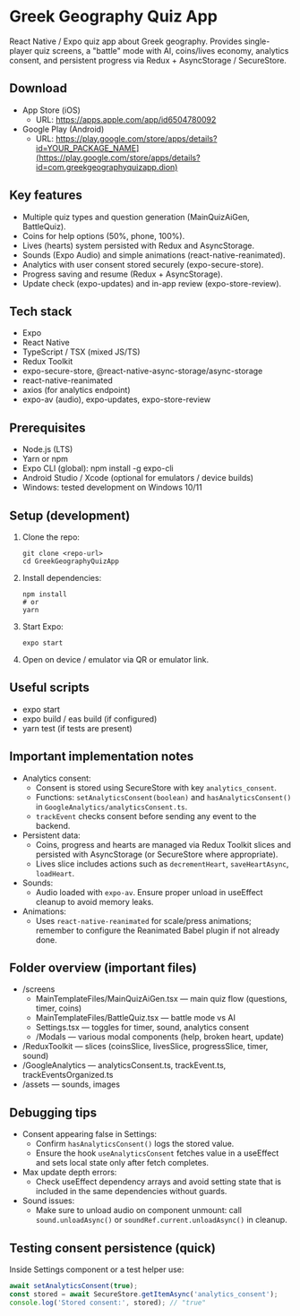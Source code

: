 # Greek Geography Quiz App

React Native / Expo quiz app about Greek geography. Provides single-player quiz screens, a "battle" mode with AI, coins/lives economy, analytics consent, and persistent progress via Redux + AsyncStorage / SecureStore.


## Download

- App Store (iOS)
  - URL: https://apps.apple.com/app/id6504780092
- Google Play (Android)
  - URL: https://play.google.com/store/apps/details?id=YOUR_PACKAGE_NAME](https://play.google.com/store/apps/details?id=com.greekgeographyquizapp.dion)

## Key features
- Multiple quiz types and question generation (MainQuizAiGen, BattleQuiz).
- Coins for help options (50%, phone, 100%).
- Lives (hearts) system persisted with Redux and AsyncStorage.
- Sounds (Expo Audio) and simple animations (react-native-reanimated).
- Analytics with user consent stored securely (expo-secure-store).
- Progress saving and resume (Redux + AsyncStorage).
- Update check (expo-updates) and in-app review (expo-store-review).

## Tech stack
- Expo
- React Native
- TypeScript / TSX (mixed JS/TS)
- Redux Toolkit
- expo-secure-store, @react-native-async-storage/async-storage
- react-native-reanimated
- axios (for analytics endpoint)
- expo-av (audio), expo-updates, expo-store-review

## Prerequisites
- Node.js (LTS)
- Yarn or npm
- Expo CLI (global): npm install -g expo-cli
- Android Studio / Xcode (optional for emulators / device builds)
- Windows: tested development on Windows 10/11

## Setup (development)
1. Clone the repo:
   ```
   git clone <repo-url>
   cd GreekGeographyQuizApp
   ```
2. Install dependencies:
   ```
   npm install
   # or
   yarn
   ```
3. Start Expo:
   ```
   expo start
   ```
4. Open on device / emulator via QR or emulator link.

## Useful scripts
- expo start
- expo build / eas build (if configured)
- yarn test (if tests are present)

## Important implementation notes
- Analytics consent:
  - Consent is stored using SecureStore with key `analytics_consent`.
  - Functions: `setAnalyticsConsent(boolean)` and `hasAnalyticsConsent()` in `GoogleAnalytics/analyticsConsent.ts`.
  - `trackEvent` checks consent before sending any event to the backend.
- Persistent data:
  - Coins, progress and hearts are managed via Redux Toolkit slices and persisted with AsyncStorage (or SecureStore where appropriate).
  - Lives slice includes actions such as `decrementHeart`, `saveHeartAsync`, `loadHeart`.
- Sounds:
  - Audio loaded with `expo-av`. Ensure proper unload in useEffect cleanup to avoid memory leaks.
- Animations:
  - Uses `react-native-reanimated` for scale/press animations; remember to configure the Reanimated Babel plugin if not already done.

## Folder overview (important files)
- /screens
  - MainTemplateFiles/MainQuizAiGen.tsx — main quiz flow (questions, timer, coins)
  - MainTemplateFiles/BattleQuiz.tsx — battle mode vs AI
  - Settings.tsx — toggles for timer, sound, analytics consent
  - /Modals — various modal components (help, broken heart, update)
- /ReduxToolkit — slices (coinsSlice, livesSlice, progressSlice, timer, sound)
- /GoogleAnalytics — analyticsConsent.ts, trackEvent.ts, trackEventsOrganized.ts
- /assets — sounds, images

## Debugging tips
- Consent appearing false in Settings:
  - Confirm `hasAnalyticsConsent()` logs the stored value.
  - Ensure the hook `useAnalyticsConsent` fetches value in a useEffect and sets local state only after fetch completes.
- Max update depth errors:
  - Check useEffect dependency arrays and avoid setting state that is included in the same dependencies without guards.
- Sound issues:
  - Make sure to unload audio on component unmount: call `sound.unloadAsync()` or `soundRef.current.unloadAsync()` in cleanup.

## Testing consent persistence (quick)
Inside Settings component or a test helper use:
```ts
await setAnalyticsConsent(true);
const stored = await SecureStore.getItemAsync('analytics_consent');
console.log('Stored consent:', stored); // "true"
```



